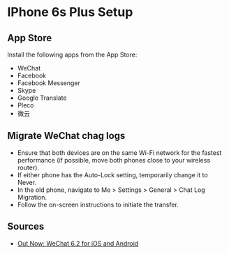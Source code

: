 # IPhone 6s Plus Setup

## App Store

Install the following apps from the App Store:

- WeChat
- Facebook
- Facebook Messenger
- Skype
- Google Translate
- Pleco
- 微云

## Migrate WeChat chag logs

- Ensure that both devices are on the same Wi-Fi network for the fastest performance (if possible, move both phones close to your wireless router).
- If either phone has the Auto-Lock setting, temporarily change it to Never.
- In the old phone, navigate to Me > Settings > General > Chat Log Migration.
- Follow the on-screen instructions to initiate the transfer.

## Sources

- [Out Now: WeChat 6.2 for iOS and Android](http://blog.wechat.com/2015/05/27/out-now-wechat-6-2-for-ios-and-android-featuring-moments-translation/)
